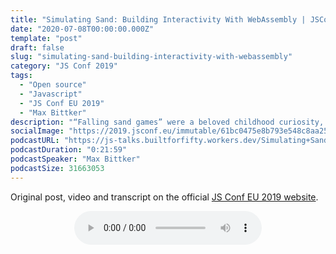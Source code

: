 ```yaml
---
title: "Simulating Sand: Building Interactivity With WebAssembly | JSConf EU 2019"
date: "2020-07-08T00:00:00.000Z"
template: "post"
draft: false
slug: "simulating-sand-building-interactivity-with-webassembly"
category: "JS Conf 2019"
tags:
  - "Open source"
  - "Javascript"
  - "JS Conf EU 2019"
  - "Max Bittker"
description: "“Falling sand games” were a beloved childhood curiosity, but when I set out to write my own in Javascript, performance got in the way of the scale and granularity I wanted. Could WebAssembly be the tool to build the sand simulation of my dreams, or is it still just for blog posts? I’ll share with you the history and beauty of falling sand games, what I learned building mine to leverage the power of modern browsers, and show you how WebAssembly can cooperate productively with the JS ecosystem to enable awesome web experiences."
socialImage: "https://2019.jsconf.eu/immutable/61bc0475e8b793e548c8aa2520a67ee5bda1e83d/images/cms/max-bittker-5244be69-1000-square.jpg"
podcastURL: "https://js-talks.builtforfifty.workers.dev/Simulating+Sand+Building+Interactivity+With+WebAssembly+by+Max+Bittker+JSConf+EU+2019.mp3"
podcastDuration: "0:21:59"
podcastSpeaker: "Max Bittker"
podcastSize: 31663053
---
```


Original post, video and transcript on the official [JS Conf EU 2019 website](https://2019.jsconf.eu/max-bittker/simulating-sand-building-interactivity-with-webassembly.html).

<!-- End of podcast preview -->

<div style="text-align: center">
	<audio controls="controls">
		<source type="audio/mp3" src="https://js-talks.builtforfifty.workers.dev/Simulating+Sand+Building+Interactivity+With+WebAssembly+by+Max+Bittker+JSConf+EU+2019.mp3"></source>
		<p>Your browser does not support the audio element.</p>
	</audio>
</div>